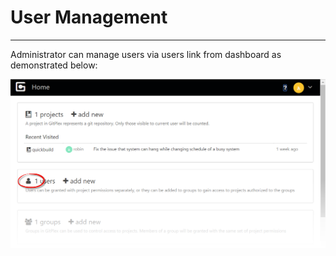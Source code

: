 # User Management
-------------------------

Administrator can manage users via users link from dashboard as demonstrated below:

![user-management.png](images/user-management.png)